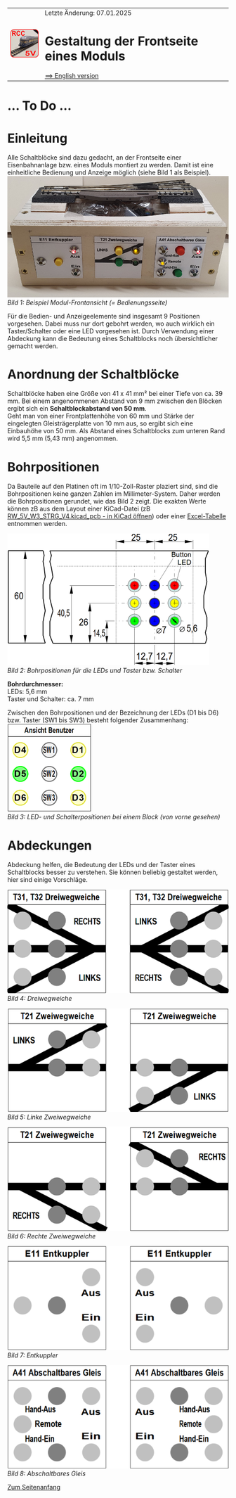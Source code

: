 
<table><tr><td><img src="../../images/RCC5V_Logo_96.png"></img></td><td>
Letzte &Auml;nderung: 07.01.2025 <a name="up"></a><br>   
<h1>Gestaltung der Frontseite eines Moduls</h1>
<a href="README.md">==> English version</a>&nbsp; &nbsp; &nbsp; 
</td></tr></table>   

# ... To Do ...

# Einleitung
Alle Schaltblöcke sind dazu gedacht, an der Frontseite einer Eisenbahnanlage bzw. eines Moduls montiert zu werden. Damit ist eine einheitliche Bedienung und Anzeige möglich (siehe Bild 1 als Beispiel).   
![Beispiel Frontansicht](/images/480_front_view_module.png "Beispiel Frontansicht")   
_Bild 1: Beispiel Modul-Frontansicht (= Bedienungsseite)_   

Für die Bedien- und Anzeigeelemente sind insgesamt 9 Positionen vorgesehen. Dabei muss nur dort gebohrt werden, wo auch wirklich ein Taster/Schalter oder eine LED vorgesehen ist. Durch Verwendung einer Abdeckung kann die Bedeutung eines Schaltblocks noch übersichtlicher gemacht werden.   

# Anordnung der Schaltblöcke   
Schaltblöcke haben eine Größe von 41 x 41 mm² bei einer Tiefe von ca. 39 mm. Bei einem angenommenen Abstand von 9 mm zwischen den Blöcken ergibt sich ein __Schaltblockabstand von 50 mm__.   
Geht man von einer Frontplattenhöhe von 60 mm und Stärke der eingelegten Gleisträgerplatte von 10 mm aus, so ergibt sich eine Einbauhöhe von 50 mm. Als Abstand eines Schaltblocks zum unteren Rand wird 5,5 mm (5,43 mm) angenommen.   

# Bohrpositionen   
Da Bauteile auf den Platinen oft im 1/10-Zoll-Raster plaziert sind, sind die Bohrpositionen keine ganzen Zahlen im Millimeter-System. Daher werden die Bohrpositionen gerundet, wie das Bild 2 zeigt. Die exakten Werte können zB aus dem Layout einer KiCad-Datei (zB [RW_5V_W3_STRG_V4.kicad_pcb - in KiCad öffnen](/kicad/RW_5V_W3_STRG_V4)) oder einer [Excel-Tabelle](/info/z_details/RW_Koordinaten_241124.xls) entnommen werden.   

![panel_drill_positions1](/images/300_panel_drill_positions1.png "panel_drill_positions1")   
_Bild 2: Bohrpositionen für die LEDs und Taster bzw. Schalter_

__Bohrdurchmesser:__   
LEDs: 5,6 mm   
Taster und Schalter: ca. 7 mm   

Zwischen den Bohrpositionen und der Bezeichnung der LEDs (D1 bis D6) bzw. Taster (SW1 bis SW3) besteht folgender Zusammenhang:   
![LED- und Schalterpositionen](/images/200_block_cover.png "LED- und Schalterpositionen")   
_Bild 3: LED- und Schalterpositionen bei einem Block (von vorne gesehen)_   

# Abdeckungen
Abdeckung helfen, die Bedeutung der LEDs und der Taster eines Schaltblocks besser zu verstehen. Sie können beliebig gestaltet werden, hier sind einige Vorschläge.   

![cover_3way_turnout](/images/300_cover_3way_turnout.png "cover 3way turnout")   
_Bild 4: Dreiwegweiche_

![cover_2way_turnout_left](/images/300_cover_2way_turnout_left.png "cover 3way turnout left")   
_Bild 5: Linke Zweiwegweiche_

![cover_2way_turnout_right](/images/300_cover_2way_turnout_right.png "cover 3way turnout right")   
_Bild 6: Rechte Zweiwegweiche_

![cover_uncoupler](/images/300_cover_uncoupler.png "cover uncoupler")   
_Bild 7: Entkuppler_

![cover_track](/images/300_cover_track.png "cover track")   
_Bild 8: Abschaltbares Gleis_

[Zum Seitenanfang](#up)   